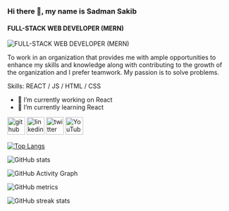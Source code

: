 ### Hi there 👋, my name is Sadman Sakib
#### FULL-STACK WEB DEVELOPER (MERN)
![FULL-STACK WEB DEVELOPER (MERN)](https://unsplash.com/photos/wX2L8L-fGeA)

To work in an organization that provides me with ample opportunities to enhance my skills and 
knowledge along with contributing to the growth of the organization and I prefer teamwork. My passion 
is to solve problems.

Skills:  REACT / JS / HTML / CSS

- 🔭 I’m currently working on React 
- 🌱 I’m currently learning React 


[<img src='https://cdn.jsdelivr.net/npm/simple-icons@3.0.1/icons/github.svg' alt='github' height='40'>](https://github.com/paid)  [<img src='https://cdn.jsdelivr.net/npm/simple-icons@3.0.1/icons/linkedin.svg' alt='linkedin' height='40'>](https://www.linkedin.com/in/paid/)  [<img src='https://cdn.jsdelivr.net/npm/simple-icons@3.0.1/icons/twitter.svg' alt='twitter' height='40'>](https://twitter.com/paid)  [<img src='https://cdn.jsdelivr.net/npm/simple-icons@3.0.1/icons/youtube.svg' alt='YouTube' height='40'>](https://www.youtube.com/channel/paid)  

[![Top Langs](https://github-readme-stats.vercel.app/api/top-langs/?username=paid)](https://github.com/sam002696/github-readme-stats)

![GitHub stats](https://github-readme-stats.vercel.app/api?username=paid&show_icons=true)  

![GitHub Activity Graph](https://activity-graph.herokuapp.com/graph?username=paid)  

![GitHub metrics](https://metrics.lecoq.io/paid)  

![GitHub streak stats](https://github-readme-streak-stats.herokuapp.com/?user=paid)  


